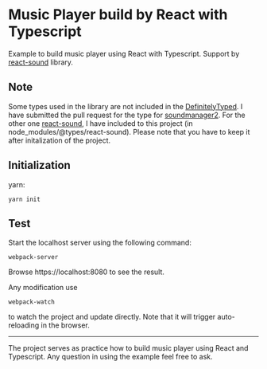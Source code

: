 # Music Player build by React with Typescript

Example to build music player using React with Typescript. Support by [react-sound](https://github.com/leoasis/react-sound) library.

## Note
Some types used in the library are not included in the [DefinitelyTyped](https://github.com/DefinitelyTyped/DefinitelyTyped). I have submitted the pull request for the type for [soundmanager2](https://github.com/scottschiller/SoundManager2). For the other one [react-sound](https://github.com/leoasis/react-sound), I have included to this project (in node_modules/@types/react-sound). Please note that you have to keep it after initalization of the project.

## Initialization
yarn:
```
yarn init
```

## Test
Start the localhost server using the following command:
```
webpack-server
```

Browse https://localhost:8080 to see the result.

Any modification use
```
webpack-watch
```
to watch the project and update directly. Note that it will trigger auto-reloading in the browser.

---
The project serves as practice how to build music player using React and Typescript. Any question in using the example feel free to ask.
